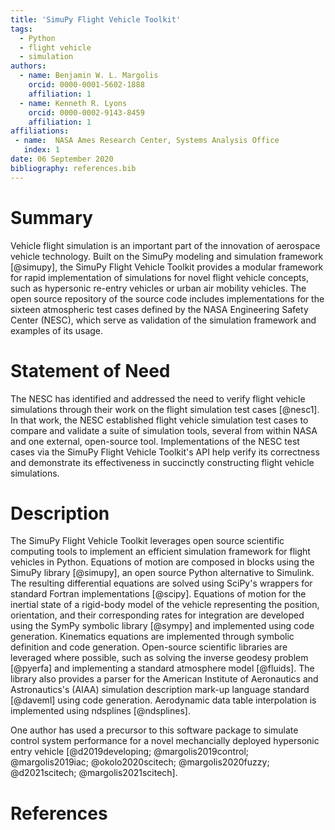 ```yaml
---
title: 'SimuPy Flight Vehicle Toolkit'
tags:
  - Python
  - flight vehicle
  - simulation
authors:
  - name: Benjamin W. L. Margolis
    orcid: 0000-0001-5602-1888
    affiliation: 1
  - name: Kenneth R. Lyons
    orcid: 0000-0002-9143-8459
    affiliation: 1
affiliations:
 - name:  NASA Ames Research Center, Systems Analysis Office
   index: 1
date: 06 September 2020
bibliography: references.bib
---
```


# Summary

Vehicle flight simulation is an important part of the innovation of aerospace vehicle technology. Built on the SimuPy modeling and simulation framework [@simupy], the SimuPy Flight Vehicle Toolkit provides a modular framework for rapid implementation of simulations for novel flight vehicle concepts, such as hypersonic re-entry vehicles or urban air mobility vehicles. The open source repository of the source code includes implementations for the sixteen atmospheric test cases defined by the NASA Engineering Safety Center (NESC), which serve as validation of the simulation framework and examples of its usage.

# Statement of Need

The NESC has identified and addressed the need to verify flight vehicle simulations through their work on the flight simulation test cases [@nesc1]. In that work, the NESC established flight vehicle simulation test cases to compare and validate a suite of simulation tools, several from within NASA and one external, open-source tool. Implementations of the NESC test cases via the SimuPy Flight Vehicle Toolkit's API help verify its correctness and demonstrate its effectiveness in succinctly constructing flight vehicle simulations.

# Description

The SimuPy Flight Vehicle Toolkit leverages open source scientific computing tools to implement an efficient simulation framework for flight vehicles in Python. Equations of motion are composed in blocks using the SimuPy library [@simupy], an open source Python alternative to Simulink. The resulting differential equations are solved using SciPy's wrappers for standard Fortran implementations [@scipy]. Equations of motion for the inertial state of a rigid-body model of the vehicle representing the position, orientation, and their corresponding rates for integration are developed using the SymPy symbolic library [@sympy] and implemented using code generation. Kinematics equations are implemented through symbolic definition and code generation. Open-source scientific libraries are leveraged where possible, such as solving the inverse geodesy problem [@pyerfa] and implementing a standard atmosphere model [@fluids]. The library also provides a parser for the American Institute of Aeronautics and Astronautics's (AIAA) simulation description mark-up language standard [@daveml] using code generation. Aerodynamic data table interpolation is implemented using ndsplines [@ndsplines].

One author has used a precursor to this software package to simulate control system performance for a novel mechancially deployed hypersonic entry vehicle [@d2019developing; @margolis2019control; @margolis2019iac; @okolo2020scitech; @margolis2020fuzzy; @d2021scitech; @margolis2021scitech].

# References
